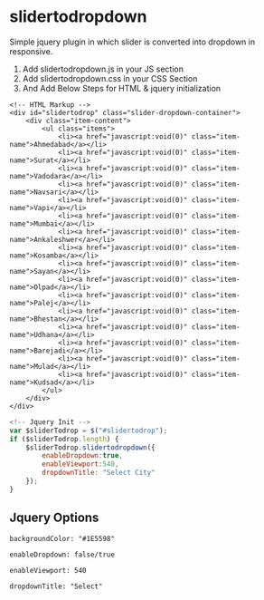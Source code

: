 # slidertodropdown
Simple jquery plugin in which slider is converted into dropdown in responsive.

1.  Add slidertodropdown.js in your JS section
2.  Add slidertodropdown.css in your CSS Section
3.  And Add Below Steps for HTML & jquery initialization

```
<!-- HTML Markup -->
<div id="slidertodrop" class="slider-dropdown-container">            
    <div class="item-content">
        <ul class="items">
            <li><a href="javascript:void(0)" class="item-name">Ahmedabad</a></li>
            <li><a href="javascript:void(0)" class="item-name">Surat</a></li>
            <li><a href="javascript:void(0)" class="item-name">Vadodara</a></li>
            <li><a href="javascript:void(0)" class="item-name">Navsari</a></li>
            <li><a href="javascript:void(0)" class="item-name">Vapi</a></li>
            <li><a href="javascript:void(0)" class="item-name">Mumbai</a></li>
            <li><a href="javascript:void(0)" class="item-name">Ankaleshwer</a></li>
            <li><a href="javascript:void(0)" class="item-name">Kosamba</a></li>
            <li><a href="javascript:void(0)" class="item-name">Sayan</a></li>
            <li><a href="javascript:void(0)" class="item-name">Olpad</a></li>
            <li><a href="javascript:void(0)" class="item-name">Palej</a></li>
            <li><a href="javascript:void(0)" class="item-name">Bhestan</a></li>
            <li><a href="javascript:void(0)" class="item-name">Udhana</a></li>
            <li><a href="javascript:void(0)" class="item-name">Barejadi</a></li>
            <li><a href="javascript:void(0)" class="item-name">Mulad</a></li>
            <li><a href="javascript:void(0)" class="item-name">Kudsad</a></li>                
        </ul>
    </div>
</div>
```

```javascript
<!-- Jquery Init -->
var $sliderTodrop = $("#slidertodrop");
if ($sliderTodrop.length) {      
    $sliderTodrop.slidertodropdown({                        
        enableDropdown:true,
        enableViewport:540,
        dropdownTitle: "Select City"
    });       
}
```

## Jquery Options

    backgroundColor: "#1E5598"

    enableDropdown: false/true 
            
    enableViewport: 540
            
    dropdownTitle: "Select"
